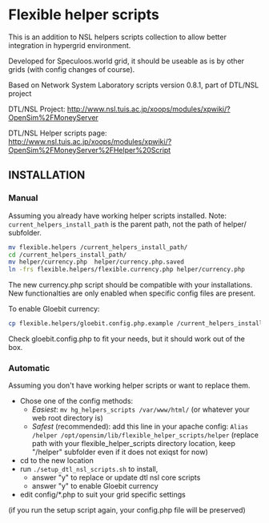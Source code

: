 # Flexible helper scripts

This is an addition to NSL helpers scripts collection to allow better integration in
hypergrid environment.

Developed for Speculoos.world grid, it should be useable as is by other grids
(with config changes of course).

Based on Network System Laboratory scripts version 0.8.1, part of DTL/NSL project

DTL/NSL Project:
  http://www.nsl.tuis.ac.jp/xoops/modules/xpwiki/?OpenSim%2FMoneyServer

DTL/NSL Helper scripts page:
  http://www.nsl.tuis.ac.jp/xoops/modules/xpwiki/?OpenSim%2FMoneyServer%2FHelper%20Script

## INSTALLATION

### Manual
Assuming you already have working helper scripts installed. Note: `current_helpers_install_path` is the parent path, not the path of helper/ subfolder.

```bash
mv flexible.helpers /current_helpers_install_path/
cd /current_helpers_install_path/
mv helper/currency.php  helper/currency.php.saved
ln -frs flexible.helpers/flexible.currency.php helper/currency.php
```

The new currency.php script should be compatible with your installations.
New functionalties are only enabled when specific config files are present.

To enable Gloebit currency:

```bash
cp flexible.helpers/gloebit.config.php.example /current_helpers_install_path/config/gloebit.config.php
```

Check gloebit.config.php to fit your needs, but it should work out of the box.

### Automatic
Assuming you don't have working helper scripts or want to replace them.

- Chose one of the config methods:
  - *Easiest*: `mv hg_helpers_scripts /var/www/html/` (or whatever your web root directory is)
  - *Safest* (recommended): add this line in your apache config:
  `Alias /helper /opt/opensim/lib/flexible_helper_scripts/helper`
  (replace path with your flexible_helper_scripts directory location, keep "/helper" subfolder even if it does not exiqst for now)
- cd to the new location
- run `./setup_dtl_nsl_scripts.sh` to install,
  - answer "y" to replace or update dtl nsl core scripts
  - answer "y" to enable Gloebit currency
- edit config/*.php to suit your grid specific settings

(if you run the setup script again, your config.php file will be preserved)
